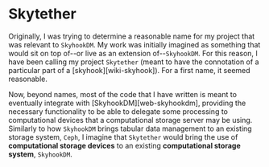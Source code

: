 # Skytether

Originally, I was trying to determine a reasonable name for my project that was relevant to
`SkyhookDM`. My work was initially imagined as something that would sit on top of--or live as an
extension of--`SkyhookDM`. For this reason, I have been calling my project `Skytether` (meant to
have the connotation of a particular part of a [skyhook][wiki-skyhook]). For a first name, it
seemed reasonable.

Now, beyond names, most of the code that I have written is meant to eventually integrate with
[SkyhookDM][web-skyhookdm], providing the necessary functionality to be able to delegate some
processing to computational devices that a computational storage server may be using. Similarly to
how `SkyhookDM` brings tabular data management to an existing storage system, `Ceph`, I imagine
that `Skytether` would bring the use of **computational storage devices** to an existing
**computational storage system**, `SkyhookDM`.
